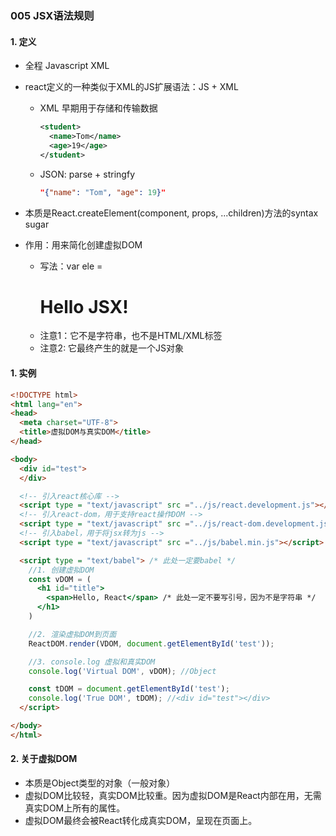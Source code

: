 ### 005 JSX语法规则

#### 1. 定义
  - 全程 Javascript XML
  - react定义的一种类似于XML的JS扩展语法：JS + XML
    - XML 早期用于存储和传输数据
      ```xml
      <student>
        <name>Tom</name>
        <age>19</age>
      </student>
      ```
    - JSON: parse + stringfy
      ```json
      "{"name": "Tom", "age": 19}"
      ```
    
  - 本质是React.createElement(component, props, ...children)方法的syntax sugar
  - 作用：用来简化创建虚拟DOM
    - 写法：var ele = <h1>Hello JSX!</h1>
    - 注意1：它不是字符串，也不是HTML/XML标签
    - 注意2: 它最终产生的就是一个JS对象
#### 1. 实例
  ```html
  <!DOCTYPE html>
  <html lang="en">
  <head>
    <meta charset="UTF-8">
    <title>虚拟DOM与真实DOM</title>
  </head>

  <body>
    <div id="test">
    </div>

    <!-- 引入react核心库 -->
    <script type = "text/javascript" src ="../js/react.development.js"></script>
    <!-- 引入react-dom，用于支持react操作DOM -->
    <script type = "text/javascript" src ="../js/react-dom.development.js"></script>
    <!-- 引入babel，用于将jsx转为js -->
    <script type = "text/javascript" src ="../js/babel.min.js"></script>

    <script type = "text/babel"> /* 此处一定要babel */
      //1. 创建虚拟DOM
      const vDOM = (
        <h1 id="title">
          <span>Hello, React</span> /* 此处一定不要写引号，因为不是字符串 */
        </h1> 
      )

      //2. 渲染虚拟DOM到页面
      ReactDOM.render(VDOM, document.getElementById('test'));

      //3. console.log 虚拟和真实DOM
      console.log('Virtual DOM', vDOM); //Object

      const tDOM = document.getElementById('test');
      console.log('True DOM', tDOM); //<div id="test"></div>
    </script>

  </body>
  </html>
  ```

#### 2. 关于虚拟DOM 
  - 本质是Object类型的对象（一般对象）
  - 虚拟DOM比较轻，真实DOM比较重。因为虚拟DOM是React内部在用，无需真实DOM上所有的属性。
  - 虚拟DOM最终会被React转化成真实DOM，呈现在页面上。
